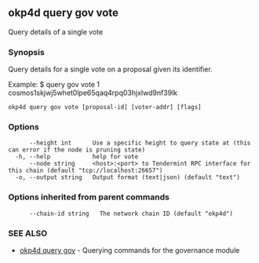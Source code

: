 ## okp4d query gov vote

Query details of a single vote

### Synopsis

Query details for a single vote on a proposal given its identifier.

Example:
$ <appd> query gov vote 1 cosmos1skjwj5whet0lpe65qaq4rpq03hjxlwd9nf39lk

```
okp4d query gov vote [proposal-id] [voter-addr] [flags]
```

### Options

```
      --height int      Use a specific height to query state at (this can error if the node is pruning state)
  -h, --help            help for vote
      --node string     <host>:<port> to Tendermint RPC interface for this chain (default "tcp://localhost:26657")
  -o, --output string   Output format (text|json) (default "text")
```

### Options inherited from parent commands

```
      --chain-id string   The network chain ID (default "okp4d")
```

### SEE ALSO

* [okp4d query gov](okp4d_query_gov.md)	 - Querying commands for the governance module

